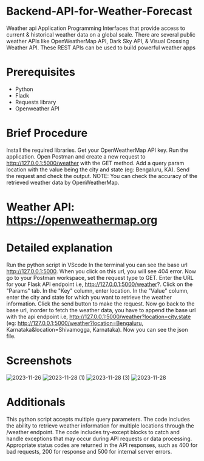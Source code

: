 # Backend-API-for-Weather-Forecast
Weather api
Application Programming Interfaces that provide access to current & historical weather data on a global scale. There are several public weather APIs like OpenWeatherMap API, Dark Sky API, & Visual Crossing Weather API. These REST APIs can be used to build powerful weather apps
# Prerequisites

- Python
- Fladk
- Requests library
- Openweather API

# Brief Procedure
Install the required libraries.
Get your OpenWeatherMap API key.
Run the application.
Open Postman and create a new request to http://127.0.0.1:5000/weather with the GET method.
Add a query param location with the value being the city and state (eg: Bengaluru, KA).
Send the request and check the output.
NOTE: You can check the accuracy of the retrieved weather data by OpenWeatherMap.

# Weather API:  https://openweathermap.org
# Detailed explanation
Run the python script in VScode
In the terminal you can see the base url http://127.0.0.1:5000. When you click on this url, you will see 404 error.
Now go to your Postman workspace, set the request type to GET.
Enter the URL for your Flask API endpoint i.e, http://127.0.0.1:5000/weather?.
Click on the "Params" tab. In the "Key" column, enter location. In the "Value" column, enter the city and state for which you want to retrieve the weather information.
Click the send button to make the request.
Now go back to the base url, inorder to fetch the weather data, you have to append the base url with the api endpoint i.e, http://127.0.0.1:5000/weather?location=city,state (eg: http://127.0.0.1:5000/weather?location=Bengaluru, Karnataka&location=Shivamogga, Karnataka).
Now you can see the json file.

# Screenshots

![2023-11-26](https://github.com/Raghunayak01/Backend-API-for-Weather-Forecast/assets/150252274/37dcdfae-0935-4352-964e-9d756d14ea1d)
![2023-11-28 (1)](https://github.com/Raghunayak01/Backend-API-for-Weather-Forecast/assets/150252274/80cff771-8720-4ed5-b43d-d9e1de8fdee3)
![2023-11-28 (3)](https://github.com/Raghunayak01/Backend-API-for-Weather-Forecast/assets/150252274/508072cd-b7fa-4351-9b41-76377e24acc5)
![2023-11-28](https://github.com/Raghunayak01/Backend-API-for-Weather-Forecast/assets/150252274/545fabb3-bfac-4830-93fc-6cd9bfc54d48)

# Additionals
This python script accepts multiple query parameters. The code includes the ability to retrieve weather information for multiple locations through the /weather endpoint.
The code includes try-except blocks to catch and handle exceptions that may occur during API requests or data processing.
Appropriate status codes are returned in the API responses, such as 400 for bad requests, 200 for response and 500 for internal server errors.
